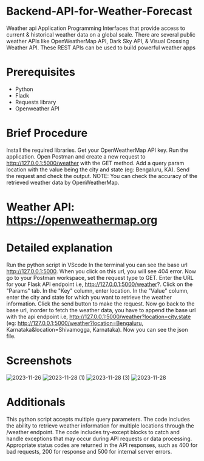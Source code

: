 # Backend-API-for-Weather-Forecast
Weather api
Application Programming Interfaces that provide access to current & historical weather data on a global scale. There are several public weather APIs like OpenWeatherMap API, Dark Sky API, & Visual Crossing Weather API. These REST APIs can be used to build powerful weather apps
# Prerequisites

- Python
- Fladk
- Requests library
- Openweather API

# Brief Procedure
Install the required libraries.
Get your OpenWeatherMap API key.
Run the application.
Open Postman and create a new request to http://127.0.0.1:5000/weather with the GET method.
Add a query param location with the value being the city and state (eg: Bengaluru, KA).
Send the request and check the output.
NOTE: You can check the accuracy of the retrieved weather data by OpenWeatherMap.

# Weather API:  https://openweathermap.org
# Detailed explanation
Run the python script in VScode
In the terminal you can see the base url http://127.0.0.1:5000. When you click on this url, you will see 404 error.
Now go to your Postman workspace, set the request type to GET.
Enter the URL for your Flask API endpoint i.e, http://127.0.0.1:5000/weather?.
Click on the "Params" tab. In the "Key" column, enter location. In the "Value" column, enter the city and state for which you want to retrieve the weather information.
Click the send button to make the request.
Now go back to the base url, inorder to fetch the weather data, you have to append the base url with the api endpoint i.e, http://127.0.0.1:5000/weather?location=city,state (eg: http://127.0.0.1:5000/weather?location=Bengaluru, Karnataka&location=Shivamogga, Karnataka).
Now you can see the json file.

# Screenshots

![2023-11-26](https://github.com/Raghunayak01/Backend-API-for-Weather-Forecast/assets/150252274/37dcdfae-0935-4352-964e-9d756d14ea1d)
![2023-11-28 (1)](https://github.com/Raghunayak01/Backend-API-for-Weather-Forecast/assets/150252274/80cff771-8720-4ed5-b43d-d9e1de8fdee3)
![2023-11-28 (3)](https://github.com/Raghunayak01/Backend-API-for-Weather-Forecast/assets/150252274/508072cd-b7fa-4351-9b41-76377e24acc5)
![2023-11-28](https://github.com/Raghunayak01/Backend-API-for-Weather-Forecast/assets/150252274/545fabb3-bfac-4830-93fc-6cd9bfc54d48)

# Additionals
This python script accepts multiple query parameters. The code includes the ability to retrieve weather information for multiple locations through the /weather endpoint.
The code includes try-except blocks to catch and handle exceptions that may occur during API requests or data processing.
Appropriate status codes are returned in the API responses, such as 400 for bad requests, 200 for response and 500 for internal server errors.
